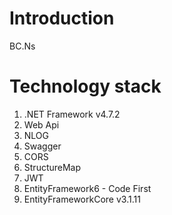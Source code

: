 # Introduction
BC.Ns

# Technology stack
1.  .NET Framework v4.7.2
2.  Web Api
3.  NLOG
4.  Swagger
5.  CORS
6.  StructureMap
7.  JWT
8.  EntityFramework6 - Code First
9.  EntityFrameworkCore v3.1.11